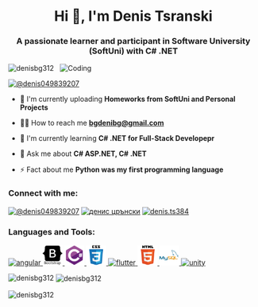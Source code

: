 <h1 align="center">Hi 👋, I'm Denis Tsranski</h1>
<h3 align="center">A passionate learner and participant in Software University (SoftUni) with C# .NET</h3>
<img align="right" alt="Coding" width="400" src="https://cdn.dribbble.com/users/1162077/screenshots/3848914/programmer.gif">

<p align="left"> <img src="https://komarev.com/ghpvc/?username=denisbg312&label=Profile%20views&color=0e75b6&style=flat" alt="denisbg312" /> </p>

<p align="left"> <a href="https://twitter.com/@denis049839207" target="blank"><img src="https://img.shields.io/twitter/follow/@denis049839207?logo=twitter&style=for-the-badge" alt="@denis049839207" /></a> </p>

- 🔭 I'm currently uploading **Homeworks from SoftUni and Personal Projects**

- 👨‍💻 How to reach me **bgdenibg@gmail.com**

- 📖 I'm currently learning **C# .NET for Full-Stack Developepr**

- 💬 Ask me about **C# ASP.NET, C# .NET**

- ⚡ Fact about me **Python was my first programming language**

<h3 align="left">Connect with me:</h3>
<p align="left">
<a href="https://twitter.com/@denis049839207" target="blank"><img align="center" src="https://raw.githubusercontent.com/rahuldkjain/github-profile-readme-generator/master/src/images/icons/Social/twitter.svg" alt="@denis049839207" height="30" width="40" /></a>
<a href="https://fb.com/денис црънски" target="blank"><img align="center" src="https://raw.githubusercontent.com/rahuldkjain/github-profile-readme-generator/master/src/images/icons/Social/facebook.svg" alt="денис црънски" height="30" width="40" /></a>
<a href="https://instagram.com/denis.ts384" target="blank"><img align="center" src="https://raw.githubusercontent.com/rahuldkjain/github-profile-readme-generator/master/src/images/icons/Social/instagram.svg" alt="denis.ts384" height="30" width="40" /></a>
</p>

<h3 align="left">Languages and Tools:</h3>
<p align="left"> <a href="https://angular.io" target="_blank" rel="noreferrer"> <img src="https://angular.io/assets/images/logos/angular/angular.svg" alt="angular" width="40" height="40"/> </a> <a href="https://getbootstrap.com" target="_blank" rel="noreferrer"> <img src="https://raw.githubusercontent.com/devicons/devicon/master/icons/bootstrap/bootstrap-plain-wordmark.svg" alt="bootstrap" width="40" height="40"/> </a> <a href="https://www.w3schools.com/cs/" target="_blank" rel="noreferrer"> <img src="https://raw.githubusercontent.com/devicons/devicon/master/icons/csharp/csharp-original.svg" alt="csharp" width="40" height="40"/> </a> <a href="https://www.w3schools.com/css/" target="_blank" rel="noreferrer"> <img src="https://raw.githubusercontent.com/devicons/devicon/master/icons/css3/css3-original-wordmark.svg" alt="css3" width="40" height="40"/> </a> <a href="https://flutter.dev" target="_blank" rel="noreferrer"> <img src="https://www.vectorlogo.zone/logos/flutterio/flutterio-icon.svg" alt="flutter" width="40" height="40"/> </a> <a href="https://www.w3.org/html/" target="_blank" rel="noreferrer"> <img src="https://raw.githubusercontent.com/devicons/devicon/master/icons/html5/html5-original-wordmark.svg" alt="html5" width="40" height="40"/> </a> <a href="https://www.mysql.com/" target="_blank" rel="noreferrer"> <img src="https://raw.githubusercontent.com/devicons/devicon/master/icons/mysql/mysql-original-wordmark.svg" alt="mysql" width="40" height="40"/> </a> <a href="https://unity.com/" target="_blank" rel="noreferrer"> <img src="https://www.vectorlogo.zone/logos/unity3d/unity3d-icon.svg" alt="unity" width="40" height="40"/> </a> </p>

<p><img align="left" src="https://github-readme-stats.vercel.app/api/top-langs?username=denisbg312&show_icons=true&locale=en&layout=compact" alt="denisbg312" /></p>

<p>&nbsp;<img align="center" src="https://github-readme-stats.vercel.app/api?username=denisbg312&show_icons=true&locale=en" alt="denisbg312" /></p>

<p><img align="center" src="https://github-readme-streak-stats.herokuapp.com/?user=denisbg312&" alt="denisbg312" /></p>
